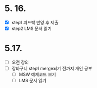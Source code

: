 # 5. 16.

- [x] step1 피드박 반영 후 제출
- [x] step2 LMS 문서 읽기

# 5.17.

- [ ] 오전 강의
- [ ] 장바구니 step1 merge되기 전까지 개인 공부
  - [ ] MSW 예제코드 보기
  - [ ] LMS 문서 읽기
